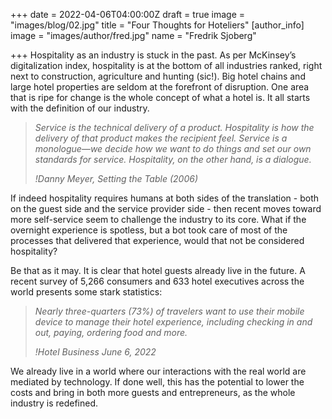 +++
date = 2022-04-06T04:00:00Z
draft = true
image = "images/blog/02.jpg"
title = "Four Thoughts for Hoteliers"
[author_info]
image = "images/author/fred.jpg"
name = "Fredrik Sjoberg"

+++
Hospitality as an industry is stuck in the past. As per McKinsey’s digitalization index, hospitality is at the bottom of all industries ranked, right next to construction, agriculture and hunting (sic!). Big hotel chains and large hotel properties are seldom at the forefront of disruption. One area that is ripe for change is the whole concept of what a hotel is. It all starts with the definition of our industry.

> _Service is the technical delivery of a product. Hospitality is how the delivery of that product makes the recipient feel. Service is a monologue—we decide how we want to do things and set our own standards for service. Hospitality, on the other hand, is a dialogue._
>
> <cite>!Danny Meyer, _Setting the Table_ (2006)</cite>

If indeed hospitality requires humans at both sides of the translation - both on the guest side and the service provider side - then recent moves toward more self-service seem to challenge the industry to its core. What if the overnight experience is spotless, but a bot took care of most of the processes that delivered that experience, would that not be considered hospitality?

Be that as it may. It is clear that hotel guests already live in the future. A recent survey of 5,266 consumers and 633 hotel executives across the world presents some stark statistics:

> _Nearly three-quarters (73%) of travelers want to use their mobile device to manage their hotel experience, including checking in and out, paying, ordering food and more._
>
> <cite>!Hotel Business June 6, 2022</cite>

We already live in a world where our interactions with the real world are mediated by technology. If done well, this has the potential to lower the costs and bring in both more guests and entrepreneurs, as the whole industry is redefined.